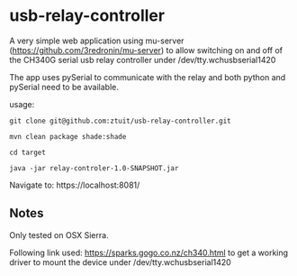 # usb-relay-controller
A very simple web application using mu-server (https://github.com/3redronin/mu-server) to allow switching on and off of the CH340G serial usb relay controller under /dev/tty.wchusbserial1420

The app uses pySerial to communicate with the relay and both python and pySerial need to be available.

usage:

```
git clone git@github.com:ztuit/usb-relay-controller.git

mvn clean package shade:shade

cd target

java -jar relay-controler-1.0-SNAPSHOT.jar

```

Navigate to: https://localhost:8081/


## Notes

Only tested on OSX Sierra.

Following link used: https://sparks.gogo.co.nz/ch340.html to get a working driver to mount the device under /dev/tty.wchusbserial1420